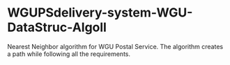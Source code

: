 # WGUPSdelivery-system-WGU-DataStruc-Algoll
Nearest Neighbor algorithm for WGU Postal Service. The algorithm creates a path while following all the requirements. 
